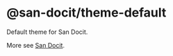 # @san-docit/theme-default

Default theme for San Docit. 

More see [San Docit](https://www.npmjs.com/package/san-docit).
